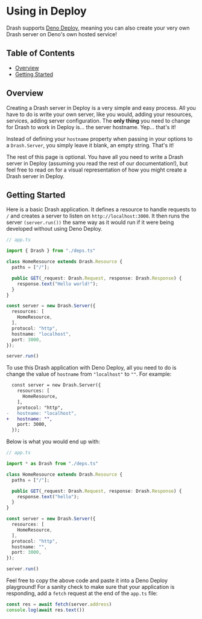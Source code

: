 # Using in Deploy

Drash supports [Deno Deploy](https://deno.com/deploy/), meaning you can also create your very own Drash server on Deno's own hosted service! 

## Table of Contents

* [Overview](#overview)
* [Getting Started](#getting-started)

## Overview

Creating a Drash server in Deploy is a very simple and easy process. All you have to do is write your own server, like you would, adding your resources, services, adding server configuration. The **only thing** you need to change for Drash to work in Deploy is... the server hostname. Yep... that's it! 

Instead of defining your `hostname` property when passing in your options to a `Drash.Server`, you simply leave it blank, an empty string. That's it!

The rest of this page is optional. You have all you need to write a Drash server in Deploy (assuming you read the rest of our documentation!), but feel free to read on for a visual representation of how you might create a Drash server in Deploy.

## Getting Started

Here is a basic Drash application. It defines a resource to handle requests to `/` and creates a server to listen on `http://localhost:3000`. It then runs the server `(server.run())` the same way as it would run if it were being developed without using Deno Deploy.

```typescript
// app.ts

import { Drash } from "./deps.ts"

class HomeResource extends Drash.Resource {
  paths = ["/"];

  public GET(_request: Drash.Request, response: Drash.Response) {
    response.text("Hello world!");
  }
}

const server = new Drash.Server({
  resources: [
    HomeResource,
  ],
  protocol: "http",
  hostname: "localhost",
  port: 3000,
});

server.run()
```

To use this Drash application with Deno Deploy, all you need to do is change the value of `hostname` from `"localhost"` to `""`. For example:

```diff
  const server = new Drash.Server({
    resources: [
      HomeResource,
    ],
    protocol: "http",
-   hostname: "localhost",
+   hostname: "",
    port: 3000,
  });
```

Below is what you would end up with:

```typescript
// app.ts

import * as Drash from "./deps.ts"

class HomeResource extends Drash.Resource {
  paths = ["/"];

  public GET(_request: Drash.Request, response: Drash.Response) {
    response.text("hello");
  }
}

const server = new Drash.Server({
  resources: [
    HomeResource,
  ],
  protocol: "http",
  hostname: "",
  port: 3000,
});

server.run()
```

Feel free to copy the above code and paste it into a Deno Deploy playground! For a sanity check to make sure that your application is responding, add a `fetch` request at the end of the `app.ts` file:

```typescript
const res = await fetch(server.address)
console.log(await res.text())
```
